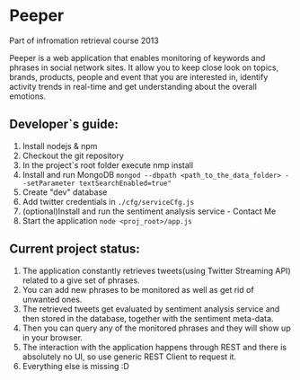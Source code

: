 Peeper
============

Part of infromation retrieval course 2013

Peeper is a web application that enables monitoring of keywords and phrases in social network sites.
It allow you to keep close look on topics, brands, products, people and event that you are interested in, identify activity trends in real-time and get understanding about the overall emotions.

## Developer`s guide:
1. Install nodejs & npm
2. Checkout the git repository
3. In the project`s root folder execute nmp install
4. Install and run MongoDB ```mongod --dbpath <path_to_the_data_folder> --setParameter textSearchEnabled=true"```
5. Create "dev" database
6. Add twitter credentials in ```./cfg/serviceCfg.js```
7. (optional)Install and run the sentiment analysis service - Contact Me
8. Start the application ```node <proj_root>/app.js```

## Current project status:
1. The application constantly retrieves tweets(using Twitter Streaming API) related to a give set of phrases.
2. You can add new phrases to be monitored as well as get rid of unwanted ones.
3. The retrieved tweets get evaluated by sentiment analysis service and then stored in the database, together with the sentiment meta-data.
4. Then you can query any of the monitored phrases and they will show up in your browser.
5. The interaction with the application happens through REST and there is absolutely no UI, so use generic REST Client to request it.
6. Everything else is missing :D

